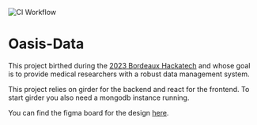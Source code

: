 ![CI Workflow](https://github.com/McDonnellJoseph/oasis-data/actions/workflows/general.yml/badge.svg)
# Oasis-Data 

This project birthed during the [2023 Bordeaux Hackatech](https://hackatechbordeaux.inria.fr/) and whose goal is to provide medical researchers with a robust data management system.

This project relies on girder for the backend and react for the frontend. To start girder you also need a mongodb instance running. 


You can find the figma board for the design [here](https://www.figma.com/file/VlfiWiAL0DoTeLOZfAlzi2/OASIS-DATA?node-id=8%3A5&mode=dev).
